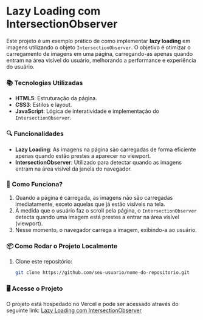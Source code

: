 # Lazy Loading com IntersectionObserver

Este projeto é um exemplo prático de como implementar **lazy loading** em imagens utilizando o objeto `IntersectionObserver`. O objetivo é otimizar o carregamento de imagens em uma página, carregando-as apenas quando entram na área visível do usuário, melhorando a performance e experiência do usuário.

### 📚 Tecnologias Utilizadas

- **HTML5**: Estruturação da página.
- **CSS3**: Estilos e layout.
- **JavaScript**: Lógica de interatividade e implementação do `IntersectionObserver`.

### 🔍 Funcionalidades

- **Lazy Loading**: As imagens na página são carregadas de forma eficiente apenas quando estão prestes a aparecer no viewport.
- **IntersectionObserver**: Utilizado para detectar quando as imagens entram na área visível da janela do navegador.

### 🚀 Como Funciona?

1. Quando a página é carregada, as imagens não são carregadas imediatamente, exceto aquelas que já estão visíveis na tela.
2. À medida que o usuário faz o scroll pela página, o `IntersectionObserver` detecta quando uma imagem está prestes a entrar na área visível (viewport).
3. Nesse momento, o navegador carrega a imagem, exibindo-a ao usuário.

### 📦 Como Rodar o Projeto Localmente

1. Clone este repositório:
   ```bash
   git clone https://github.com/seu-usuario/nome-do-repositorio.git

### 🖥️ Acesse o Projeto

O projeto está hospedado no Vercel e pode ser acessado através do seguinte link: [Lazy Loading com IntersectionObserver](https://lazy-loading-inky.vercel.app/)
